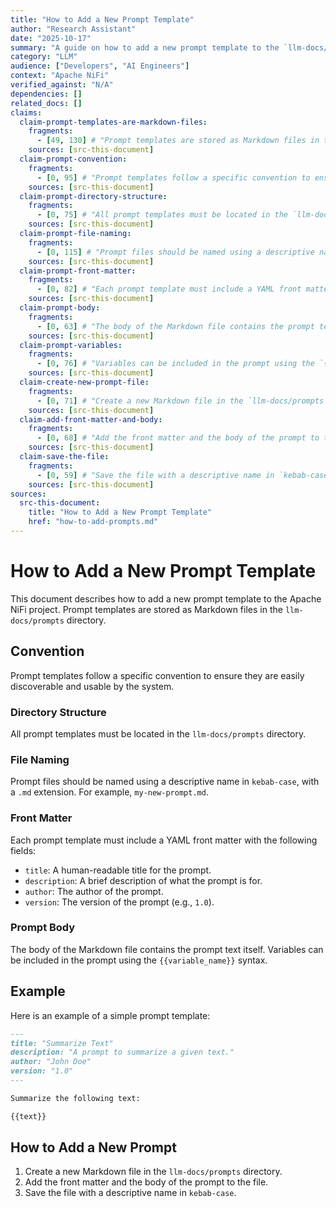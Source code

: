 ```yaml
---
title: "How to Add a New Prompt Template"
author: "Research Assistant"
date: "2025-10-17"
summary: "A guide on how to add a new prompt template to the `llm-docs/prompts` directory."
category: "LLM"
audience: ["Developers", "AI Engineers"]
context: "Apache NiFi"
verified_against: "N/A"
dependencies: []
related_docs: []
claims:
  claim-prompt-templates-are-markdown-files:
    fragments:
      - [49, 130] # "Prompt templates are stored as Markdown files in the `llm-docs/prompts` directory."
    sources: [src-this-document]
  claim-prompt-convention:
    fragments:
      - [0, 95] # "Prompt templates follow a specific convention to ensure they are easily discoverable and usable by the system."
    sources: [src-this-document]
  claim-prompt-directory-structure:
    fragments:
      - [0, 75] # "All prompt templates must be located in the `llm-docs/prompts` directory."
    sources: [src-this-document]
  claim-prompt-file-naming:
    fragments:
      - [0, 115] # "Prompt files should be named using a descriptive name in `kebab-case`, with a `.md` extension."
    sources: [src-this-document]
  claim-prompt-front-matter:
    fragments:
      - [0, 82] # "Each prompt template must include a YAML front matter with the following fields:"
    sources: [src-this-document]
  claim-prompt-body:
    fragments:
      - [0, 63] # "The body of the Markdown file contains the prompt text itself."
    sources: [src-this-document]
  claim-prompt-variables:
    fragments:
      - [0, 76] # "Variables can be included in the prompt using the `{{variable_name}}` syntax."
    sources: [src-this-document]
  claim-create-new-prompt-file:
    fragments:
      - [0, 71] # "Create a new Markdown file in the `llm-docs/prompts` directory."
    sources: [src-this-document]
  claim-add-front-matter-and-body:
    fragments:
      - [0, 68] # "Add the front matter and the body of the prompt to the file."
    sources: [src-this-document]
  claim-save-the-file:
    fragments:
      - [0, 59] # "Save the file with a descriptive name in `kebab-case`."
    sources: [src-this-document]
sources:
  src-this-document:
    title: "How to Add a New Prompt Template"
    href: "how-to-add-prompts.md"
---
```


# How to Add a New Prompt Template

This document describes how to add a new prompt template to the Apache NiFi project. <span id="claim-prompt-templates-are-markdown-files">Prompt templates are stored as Markdown files in the `llm-docs/prompts` directory.</span>

## Convention

<span id="claim-prompt-convention">Prompt templates follow a specific convention to ensure they are easily discoverable and usable by the system.</span>

### Directory Structure

<span id="claim-prompt-directory-structure">All prompt templates must be located in the `llm-docs/prompts` directory.</span>

### File Naming

<span id="claim-prompt-file-naming">Prompt files should be named using a descriptive name in `kebab-case`, with a `.md` extension.</span> For example, `my-new-prompt.md`.

### Front Matter

<span id="claim-prompt-front-matter">Each prompt template must include a YAML front matter with the following fields:</span>

*   `title`: A human-readable title for the prompt.
*   `description`: A brief description of what the prompt is for.
*   `author`: The author of the prompt.
*   `version`: The version of the prompt (e.g., `1.0`).

### Prompt Body

<span id="claim-prompt-body">The body of the Markdown file contains the prompt text itself.</span> <span id="claim-prompt-variables">Variables can be included in the prompt using the `{{variable_name}}` syntax.</span>

## Example

Here is an example of a simple prompt template:

```markdown
---
title: "Summarize Text"
description: "A prompt to summarize a given text."
author: "John Doe"
version: "1.0"
---

Summarize the following text:

{{text}}
```

## How to Add a New Prompt

1.  <span id="claim-create-new-prompt-file">Create a new Markdown file in the `llm-docs/prompts` directory.</span>
2.  <span id="claim-add-front-matter-and-body">Add the front matter and the body of the prompt to the file.</span>
3.  <span id="claim-save-the-file">Save the file with a descriptive name in `kebab-case`.</span>
